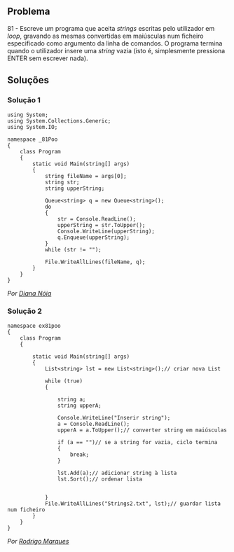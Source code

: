 ## Problema

81 - Escreve um programa que aceita _strings_ escritas pelo utilizador em
_loop_, gravando as mesmas convertidas em maiúsculas num ficheiro especificado
como argumento da linha de comandos. O programa termina quando o utilizador
insere uma _string_ vazia (isto é, simplesmente pressiona ENTER sem escrever
nada).

## Soluções

### Solução 1

```CSharp
using System;
using System.Collections.Generic;
using System.IO;

namespace _81Poo
{
    class Program
    {
        static void Main(string[] args)
        {
            string fileName = args[0];
            string str;
            string upperString;

            Queue<string> q = new Queue<string>();
            do
            {
                str = Console.ReadLine();
                upperString = str.ToUpper();
                Console.WriteLine(upperString);
                q.Enqueue(upperString);
            }
            while (str != "");

            File.WriteAllLines(fileName, q);
        }
    }
}
```

*Por [Diana Nóia](https://github.com/DianaNoia)*

### Solução 2

```CSharp
namespace ex81poo
{
    class Program
    {

        static void Main(string[] args)
        {
            List<string> lst = new List<string>();// criar nova List

            while (true)
            {

                string a;
                string upperA;

                Console.WriteLine("Inserir string");
                a = Console.ReadLine();
                upperA = a.ToUpper();// converter string em maiúsculas

                if (a == "")// se a string for vazia, ciclo termina
                {
                    break;
                }

                lst.Add(a);// adicionar string à lista
                lst.Sort();// ordenar lista

               
            }
            File.WriteAllLines("Strings2.txt", lst);// guardar lista num ficheiro 
        }
    }
}
```

*Por [Rodrigo Marques](https://github.com/RodrigoMarques23)*
